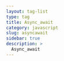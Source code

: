 ```yaml
---
layout: tag-list
type: tag
title: Async_await
category: javascript
slug: asyncawait
sidebar: true
description: >
  Async_await
---
```

